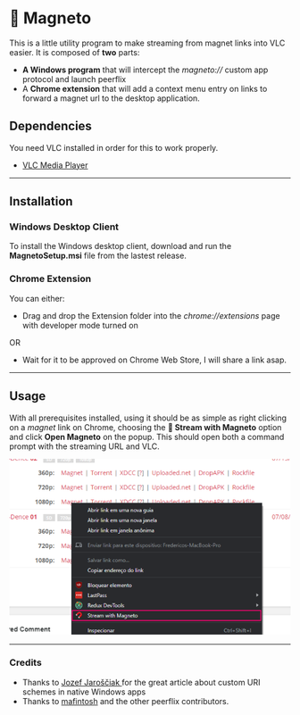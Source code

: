# 🧲 Magneto 
This is a little utility program to make streaming from magnet links into VLC easier. It is composed of **two** parts:
- **A Windows program** that will intercept the *magneto://* custom app protocol and launch peerflix
- A **Chrome extension** that will add a context menu entry on links to forward a magnet url to the desktop application.

## Dependencies
You need VLC installed in order for this to work properly.
- [VLC Media Player](https://www.videolan.org/)
___
## Installation
### Windows Desktop Client
To install the Windows desktop client, download and run the **MagnetoSetup.msi** file from the lastest release.

### Chrome Extension
You can either:
- Drag and drop the Extension folder into the *chrome://extensions* page with developer mode turned on

OR

- Wait for it to be approved on Chrome Web Store, I will share a link asap.
___

## Usage
With all prerequisites installed, using it should be as simple as right clicking on a *magnet* link on Chrome, choosing the **🧲 Stream with Magneto** option and click **Open Magneto** on the popup. This should open both a command prompt with the streaming URL and VLC.

<img src="./Extension/ss.png" />

____
### Credits
- Thanks to [Jozef Jaroščiak
](https://github.com/JozefJarosciak) for the great article about custom URI schemes in native Windows apps
- Thanks to [mafintosh](https://github.com/mafintosh) and the other peerflix contributors.